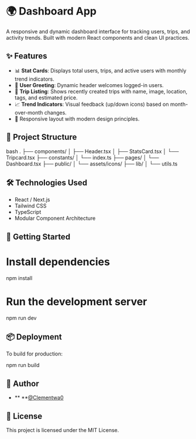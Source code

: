 
# 🌍 Dashboard App

A responsive and dynamic dashboard interface for tracking users, trips, and activity trends. Built with modern React components and clean UI practices.

## ✨ Features

- 📊 **Stat Cards**: Displays total users, trips, and active users with monthly trend indicators.
- 👤 **User Greeting**: Dynamic header welcomes logged-in users.
- 🧭 **Trip Listing**: Shows recently created trips with name, image, location, tags, and estimated price.
- 📈 **Trend Indicators**: Visual feedback (up/down icons) based on month-over-month changes.
- 💅 Responsive layout with modern design principles.

## 📁 Project Structure

bash
.
├── components/
│   ├── Header.tsx
│   ├── StatsCard.tsx
│   └── Tripcard.tsx
├── constants/
│   └── index.ts
├── pages/
│   └── Dashboard.tsx
├── public/
│   └── assets/icons/
├── lib/
│   └── utils.ts

## 🛠️ Technologies Used

* React / Next.js
* Tailwind CSS
* TypeScript
* Modular Component Architecture

## 🚀 Getting Started

# Install dependencies
npm install

# Run the development server
npm run dev

## 📦 Deployment

To build for production:

npm run build

## 🧠 Author

* \*\* \*\*[@Clementwa0](https://github.com/Clementwa0)

## 📜 License

This project is licensed under the MIT License.
